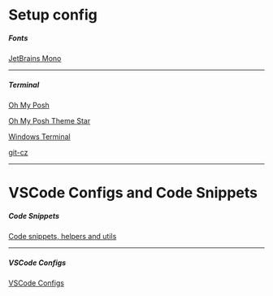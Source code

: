 # Setup config

##### Fonts

[JetBrains Mono](https://www.jetbrains.com/lp/mono/)

<hr>

##### Terminal

[Oh My Posh](https://ohmyposh.dev/)

[Oh My Posh Theme Star](https://github.com/JanDeDobbeleer/oh-my-posh/blob/main/themes/star.omp.json)

[Windows Terminal](https://apps.microsoft.com/store/detail/windows-terminal/9N0DX20HK701?hl=pt-br&gl=BR)

[git-cz](https://www.npmjs.com/package/git-cz)

<hr>

# VSCode Configs and Code Snippets

##### Code Snippets

[Code snippets, helpers and utils](https://github.com/SilasRodrigues19/dotfiles/tree/main/utils)

<hr>

##### VSCode Configs

[VSCode Configs](https://github.com/SilasRodrigues19/dotfiles/tree/main/.vscode)
